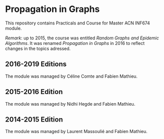 # Propagation in Graphs

This repository contains Practicals and Course for Master ACN INF674 module.

*Remark*: up to 2015, the course was entitled *Random Graphs and Epidemic Algorithms*. It was renamed *Propagation in Graphs* in 2016 to reflect changes in the topics adressed.

## 2016-2019 Editions

The module was managed by Céline Comte and Fabien Mathieu.

## 2015-2016 Edition

The module was managed by Nidhi Hegde and Fabien Mathieu.

## 2014-2015 Edition

The module was managed by Laurent Massoulié and Fabien Mathieu.
